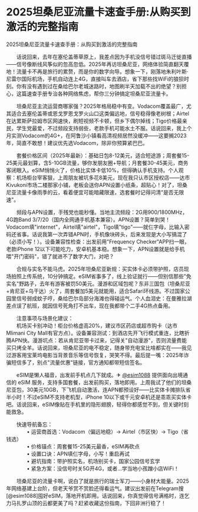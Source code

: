 # 2025坦桑尼亚流量卡速查手册:从购买到激活的完整指南

2025坦桑尼亚流量卡速查手册：从购买到激活的完整指南

　　话说回来，去年在塞伦盖蒂草原上，我差点因为手机没信号错过斑马迁徙直播——信号像断线风筝似的忽高忽低。2025年再访坦桑尼亚，网络体验简直翻天覆地！流量卡不再是旅行的累赘，而是你的数字向导。想象一下，刚落地朱利叶斯·尼雷尔国际机场，手机自动连上4G，直接叫车去酒店，省下那些找WiFi的狼狈时刻。你有没有遇到过在桑给巴尔老城迷路时，地图刷半天加载不出的绝望？别担心，这篇速查手册专治各种网络焦虑，帮你三分钟搞定坦桑尼亚流量卡。

　　坦桑尼亚主流运营商哪家强？2025年格局稳中有变。Vodacom覆盖最广，尤其适合去塞伦盖蒂或恩戈罗恩戈罗火山口这类偏远地，信号稳得像老树根；Airtel在达累斯萨拉姆市区网速快，刷短视频不卡顿，但乡下偶尔掉线；Tigo价格最亲民，学生党最爱，不过频段支持弱些，老款手机可能水土不服。话说回来，我上个月实测Vodacom的4G+，在阿鲁沙小镇看高清视频居然没缓冲——这要搁2023年，简直不敢想！建议优先选Vodacom，除非你预算紧巴巴。

　　套餐价格区间（2025年最新）：基础日包8-12美元，适合短途游；周套餐15-25美元最划算，含5-10GB流量，够你发朋友圈+导航；月套餐30-45美元，商务客闭眼入。eSIM悄悄火了，价格比实体卡低10%，但得确认手机支持。个人观察：机场柜台宰客狠，上周朋友被坑多花8美元，现在我只认市区授权店——达市Kivukoni市场二楼那家小铺，老板会送你APN设置小纸条，超贴心！对了，坦桑尼亚流量卡像雨季的云，看着便宜可能暗藏限速，选套餐时记得问清"是否无限速"。

　　频段与APN设置，手残党也能秒懂。当地主流频段：2G用900/1800MHz，4G跑Band 3/7/20（国内全网通手机基本兼容）。APN设置？简单到哭！Vodacom填"internet"，Airtel填"airtel"，Tigo填"tigo"——就仨字母，比输入密码还省事。话说我第一次弄错APN时，手机像块砖头，后来发现是大小写搞混了（必须小写！）。设备兼容性检查：出发前用"Frequency Checker"APP扫一眼，老款iPhone 12以下可能吃力，安卓机基本稳。想象一下，APN设置就是给手机喂"开门密码"，错了就进不了数字大门，对吧？

　　合规与实名不能马虎。2025年坦桑尼亚新规：买实体卡必须带护照，店员现场拍照上传系统，10分钟搞定。eSIM省事多了，线上验证就行——但别信那些"免实名"野路子，去年有游客被罚50美元。漫游和区域包呢？东非三国包（坦桑尼亚+肯尼亚+乌干达）火了，周套餐加5美元就能用，适合Safari环线游。不过国家公园里信号弱成蚊子哼，桑给巴尔岛部分海滩也得碰运气。个人血泪史：在曼雅拉湖差点误了航班，就因信号死角打不出车，现在我都带个二手4G热点备用。

　　注意事项与场景化建议：  
　　机场买卡别冲动！柜台价格虚高20%，建议市区药店或超市购卡（达市Mlimani City Mall有官方点）。设备兼容测试：到酒店先开飞行模式重连，比瞎折腾APN快。漫游坑点：若从肯尼亚带卡过来，记得关"自动漫游"，否则流量费能买只烤全羊。话说回来，坦桑尼亚的电不稳定，随身带充电宝比啥都实在——我见过游客用宝莱坞电影当背景音乐等信号恢复，哭笑不得。最后提一嘴：2025年诈骗短信多了，别点"流量优惠"链接，官方通知都带短信签名。

　　eSIM是懒人福音，出发前手机点几下就成。✈ [@esim1088](https://t.me/s/esim1088) 提供面向出境通信的 eSIM 服务，支持多国套餐，出发前购买，落地即用。上周我试了他们的坦桑尼亚包，30美元10GB，下飞机自动激活，连APN都预设好——比实体卡摊排队省半小时！不过eSIM不支持老机型，iPhone 10以下或千元安卓机还是乖乖买实体卡吧。话说回来，eSIM像贴在手机里的隐形翅膀，轻得你都感觉不到，但关键时刻能救急。

　　快速导航备忘：  
　　　　• 运营商首选：Vodacom（偏远地稳）→ Airtel（市区快）→ Tigo（省钱选）  
　　　　• 价格锚点：周套餐15-25美元最香，eSIM再砍点  
　　　　• 设置口诀：APN填仨字母，小写！重启再试  
　　　　• 避坑指南：带护照实名，机场别买卡，国家公园信号玄学  
　　　　• 紧急方案：没信号时关5G开4G，或者…学当地小孩蹭小店WiFi！  

　　坦桑尼亚的流量卡啊，说白了就是旅行的瑞士军刀——小身材大能量。2025年网络基建上台阶，但老天爷赏不赏脸还得看运气。建议出发前在Telegram搜[@esim1088]囤好eSIM，落地开机即用。话说回来，你真觉得信号满格时，连乞力马扎罗山顶的云都更美了吗？赶紧收藏这份指南，下回非洲行稳了！